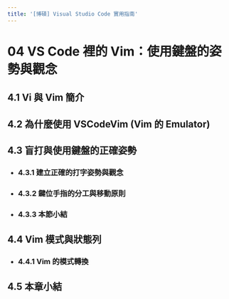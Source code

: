 ```yaml
---
title: '[博碩] Visual Studio Code 實用指南'
---
```


# 04 VS Code 裡的 Vim：使用鍵盤的姿勢與觀念
## 4.1 Vi 與 Vim 簡介

## 4.2 為什麼使用 VSCodeVim (Vim 的 Emulator)

## 4.3 盲打與使用鍵盤的正確姿勢
  - ### 4.3.1 建立正確的打字姿勢與觀念
  - ### 4.3.2 鍵位手指的分工與移動原則
  - ### 4.3.3 本節小結

## 4.4 Vim 模式與狀態列
  - ### 4.4.1 Vim 的模式轉換

## 4.5 本章小結